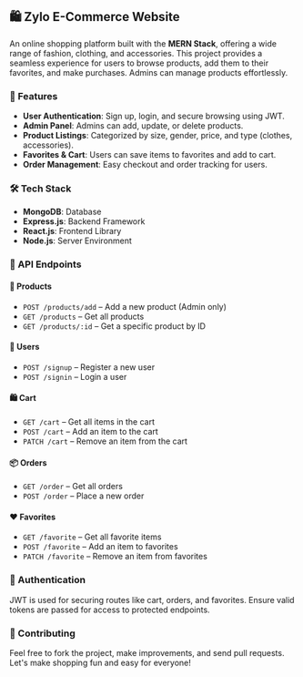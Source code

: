 ## 🛍️ Zylo E-Commerce Website

An online shopping platform built with the **MERN Stack**, offering a wide range of fashion, clothing, and accessories. This project provides a seamless experience for users to browse products, add them to their favorites, and make purchases. Admins can manage products effortlessly.

### 🚀 Features

- **User Authentication**: Sign up, login, and secure browsing using JWT.
- **Admin Panel**: Admins can add, update, or delete products.
- **Product Listings**: Categorized by size, gender, price, and type (clothes, accessories).
- **Favorites & Cart**: Users can save items to favorites and add to cart.
- **Order Management**: Easy checkout and order tracking for users.

### 🛠️ Tech Stack

- **MongoDB**: Database
- **Express.js**: Backend Framework
- **React.js**: Frontend Library
- **Node.js**: Server Environment

### 📑 API Endpoints

#### 🛒 Products
- `POST /products/add` – Add a new product (Admin only)
- `GET /products` – Get all products
- `GET /products/:id` – Get a specific product by ID

#### 👥 Users
- `POST /signup` – Register a new user
- `POST /signin` – Login a user

#### 🛍️ Cart
- `GET /cart` – Get all items in the cart
- `POST /cart` – Add an item to the cart
- `PATCH /cart` – Remove an item from the cart

#### 📦 Orders
- `GET /order` – Get all orders
- `POST /order` – Place a new order

#### ❤️ Favorites
- `GET /favorite` – Get all favorite items
- `POST /favorite` – Add an item to favorites
- `PATCH /favorite` – Remove an item from favorites

### 🔐 Authentication

JWT is used for securing routes like cart, orders, and favorites. Ensure valid tokens are passed for access to protected endpoints.

### 🤝 Contributing

Feel free to fork the project, make improvements, and send pull requests. Let's make shopping fun and easy for everyone!

